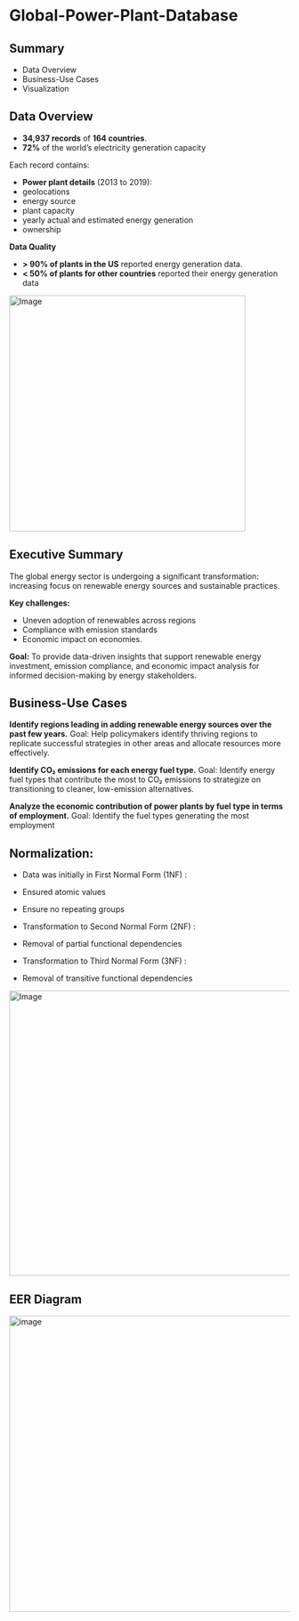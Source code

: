 # Global-Power-Plant-Database
## Summary
- Data Overview
- Business-Use Cases
- Visualization

## Data Overview
- **34,937 records** of **164 countries**.
-   **72%** of the world’s electricity generation capacity

Each record contains:
- **Power plant details** (2013 to 2019):
-   geolocations
-   energy source
-   plant capacity
-   yearly actual and estimated energy generation
-   ownership

**Data Quality**
- **> 90% of plants in the US** reported energy generation data.
- **< 50% of plants for other countries** reported their energy generation data

<img width="424" alt="Image" src="https://github.com/user-attachments/assets/a4fc80df-8c24-4343-aeac-f762efca8d6a" />

## Executive Summary
The global energy sector is undergoing a significant transformation: increasing focus on renewable energy sources and sustainable practices. 

**Key challenges:**
- Uneven adoption of renewables across regions
- Compliance with emission standards
- Economic impact on economies.

**Goal:** To provide data-driven insights that support renewable energy investment, emission compliance, and economic impact analysis for informed decision-making by energy stakeholders.

## Business-Use Cases
**Identify regions leading in adding renewable energy sources over the past few years.** Goal: Help policymakers identify thriving regions to replicate successful strategies in other areas and allocate resources more effectively.

**Identify CO₂ emissions for each energy fuel type.** Goal: Identify energy fuel types that contribute the most to CO₂ emissions to strategize on transitioning to cleaner, low-emission alternatives.

**Analyze the economic contribution of power plants by fuel type in terms of employment.** Goal: Identify the fuel types generating the most employment

## Normalization:

- Data was initially in First Normal Form (1NF) :
-   Ensured atomic values
-   Ensure no repeating groups

- Transformation to Second Normal Form (2NF) :
-   Removal of partial functional dependencies
  
- Transformation to Third Normal Form (3NF) :
-   Removal of transitive functional dependencies

<img width="512" alt="Image" src="https://github.com/user-attachments/assets/d6c72d97-03a9-4340-9c02-7f95cf18cf7c" />

## EER Diagram
<img width="532" alt="image" src="https://github.com/user-attachments/assets/2759b897-81dc-459b-9ee3-f5edf8e80a63" />


